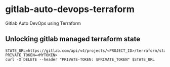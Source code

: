 # gitlab-auto-devops-terraform

Gitlab Auto DevOps using Terraform

## Unlocking gitlab managed terraform state

```
STATE_URL=https://gitlab.com/api/v4/projects/<PROJECT_ID>/terraform/state/<STATE_NAME>/lock
PRIVATE_TOKEN=<MYTOKEN>
curl -X DELETE --header "PRIVATE-TOKEN: $PRIVATE_TOKEN" $STATE_URL
```
